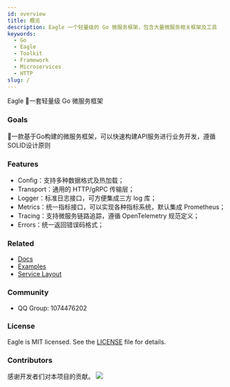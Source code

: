 ```yaml
---
id: overview
title: 概览
description: Eagle 一个轻量级的 Go 微服务框架，包含大量微服务相关框架及工具
keywords:
  - Go
  - Eagle
  - Toolkit
  - Framework
  - Microservices
  - HTTP
slug: /
---
```


Eagle 🦅一套轻量级 Go 微服务框架

### Goals

🦅一款基于Go构建的微服务框架，可以快速构建API服务进行业务开发，遵循SOLID设计原则


### Features

* Config：支持多种数据格式及热加载；
* Transport：通用的 HTTP/gRPC 传输层；
* Logger：标准日志接口，可方便集成三方 log 库；
* Metrics：统一指标接口，可以实现各种指标系统，默认集成 Prometheus；
* Tracing：支持微服务链路追踪，遵循 OpenTelemetry 规范定义；
* Errors：统一返回错误码格式；

<!-- ### Architecture -->
<!--  -->
<!-- <img src="/image/architecture.png" alt="Eagle architecture" width="650px" /> -->

### Related

* [Docs](https://go-eagle.org/)
* [Examples](https://github.com/go-microservice)
* [Service Layout](https://github.com/go-eagle/eagle-layout)

### Community
* QQ Group: 1074476202

### License
Eagle is MIT licensed. See the [LICENSE](https://github.com/go-eagle/eagle/blob/master/LICENSE) file for details.

### Contributors
感谢开发者们对本项目的贡献。
<a href="https://github.com/go-eagle/eagle/graphs/contributors">
  <img src="https://contrib.rocks/image?repo=go-eagle/eagle" />
</a>

